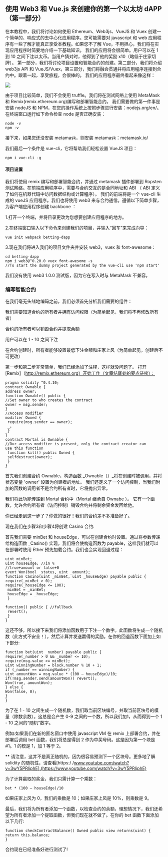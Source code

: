 ## 使用 Web3 和 Vue.js 来创建你的第一个以太坊 dAPP（第一部分）

在本教程中，我们将讨论如何使用 Ethereum、Web3js、VueJS 和 Vuex 创建一个简单的、响应式的去中心化应用程序。您可能需要对 javascript 和 web 应用程序有一些了解才能真正享受本教程。如果您不了解 Vue，不用担心，我们将在实现应用程序时简要地介绍一下基础知识。
我们的应用将会很简单。用户可以在 1 到 10 之间下注以太币。当用户猜对时，他得到了他的奖励 x10（略低于庄家切牌）。
第一部分，我们将讨论项目设置和智能合约的创建。第二部分，我们将介绍 web3js API 和 VueJS/Vuex，第三部分，我们将融会贯通并将应用程序连接到合约中。跟着一起，享受旅程，会很棒的。
我们的应用程序最终看起来像这样：

![](https://i.imgur.com/MZt6hYt.png)

由于项目比较简单，我们不会使用 truffle。我们将在测试网络上使用 MetaMask 和 Remix(remix.ethereum.org)编写和部署智能合约。
我们需要做的第一件事是安装 nodeJS 和 NPM，在您的操作系统上按照步骤进行安装：nodejs.org/en/。在终端窗口运行如下命令检查 node 是否正确安装：


    node -v
    npm -v

接下来，如果您还没安装 metamask，则安装 metamask：metamask.io/

我们最后一个条件是 vue-cli，它将帮助我们轻松设置 VueJS 项目：

    npm i vue-cli -g


#### 项目设置
我们将使用 remix 编写和部署智能合约，并通过 metamask 插件部署到 Ropsten 测试网络。在前端应用程序中，需要与合约交互的是合同地址和 ABI （ ABI 定义了如何在机器代码中访问数据结构或计算程序）。
我们的前端将是一个 vue-cli 生成的 vueJS 应用程序。我们也将使用 web3 来与合约通信。遵循以下简单步骤，为客户端应用程序创建 backbone ：

1.打开一个终端，并将目录更改为您想要创建应用程序的地方。

2.在终端窗口输入以下命令来创建我们的项目，并输入“回车”来完成向导：

    vue init webpack betting-dapp

3.现在我们将进入我们的项目文件夹并安装 web3，vuex 和 font-awesome：


    cd betting-dapp
    npm i web3@^0.20.0 vuex font-awesome -s
    //To start the dummy project generated by the vue-cli use 'npm start'


我们没有使用 web3 1.0.0 测试版，因为它在写入时与 MetaMask 不兼容。


### 编写智能合约

在我们毫无头绪地编码之前，我们必须首先分析我们需要的组件：

我们需要知道合约的所有者并拥有访问权限（为简单起见，我们将不再修改所有者）

合约的所有者可以销毁合约并提取余额

用户可以在 1 - 10 之间下注

在合约创建时，所有者能够设置最低下注金额和庄家上风（为简单起见，创建后不可更改）

第一步和第二步非常简单，我们已经添加了注释，这样就没问题了。 打开 [Remix]（http://remix.ethereum.org）开始工作（文章结尾处的要点链接）：

    pragma solidity ^0.4.10;
    contract Ownable {
    address owner;
    function Ownable() public {
    //Set owner to who creates the contract
    owner = msg.sender;
    }
    //Access modifier 
    modifier Owned {
     require(msg.sender == owner);
     _;
     }
    }
    contract Mortal is Ownable {
    //Our access modifier is present, only the contract creator can      use this function
     function kill() public Owned { 
     selfdestruct(owner);
     }
    }


首先我们创建合约 Ownable，构造函数 _Ownable（）_将在创建时被调用，并将状态变量 'owner' 设置为创建者的地址。 我们还定义了一个访问控制，当我们附加的函数的调用者不是合约所有者时，它将抛出异常。

我们将此功能传递到 Mortal 合约中（Mortal 继承自 Ownabe ）。 它有一个函数，允许合约所有者（访问控制）销毁合约并将剩余资金发回给他。

你已经走到这一步了？你做的很好！我们的合约差不多准备好了。

现在我们在步骤3和步骤4将创建 Casino 合约:


首先我们需要 minBet 和 houseEdge，可以在创建合约时设置。通过将参数传递给构造函数 _Casino() 实现。我们将会使构造函数为 payable，这样我们就可以在部署时使用 Ether 预先加载合约。我们也会实现回退过程：


    uint minBet;
    uint houseEdge; //in %
    //true+amount or false+0
    event Won(bool _status, uint _amount);
    function Casino(uint _minBet, uint _houseEdge) payable public {
    require(_minBet > 0);
    require(_houseEdge <= 100);
     minBet = _minBet;
     houseEdge = _houseEdge;
     }
 
    function() public { //fallback
     revert();
     }
    }

这还不够，所以接下来我们将添加函数用于下注一个数字。此函数将生成一个随机数（此方式不安全！），然后计算并发送赢得的奖励。在你的回退函数下面加上如下部分:

    function bet(uint _number) payable public {
    require(_number > 0 && _number <= 10);
    require(msg.value >= minBet);
    uint winningNumber = block.number % 10 + 1;
    if (_number == winningNumber) {
    uint amountWon = msg.value * (100 — houseEdge)/10;
    if(!msg.sender.send(amountWon)) revert();
    Won(true, amountWon);
    } else {
    Won(false, 0);
    }
    }

为了在 1 - 10 之间生成一个随机数，我们取当前区块编号，并取当前区块号的模量（除数余数）。这总是会产生 0-9 之间的一个数，所以我们加1，从而得到一个 1 - 10 之间的“随机”数字。

例如:如果我们在新的匿名窗口中使用 javascript VM 在 remix 上部署合约，并在部署后调用 bet 函数，我们将总是得到 2 作为中奖号码。这是因为第一个块是 #1。1 的模是 1，加 1 等于 2。

** 请注意，这并不是真正随机的，因为很容易预测下一个区块号。更多地了解 solidity 的随机性，请查看[https:/ /www.youtube.com/watch?v=3wY5PRliphE].(https://www.youtube.com/watch?v=3wY5PRliphE)

为了计算赢取的奖金，我们只需计算一个乘数：

    bet * (100 — houseEdge)/10 

如果庄家上风为 0，我们的乘数是 10；如果庄家上风是 10%，则乘数是 9。

最后，我们将为所有者添加一个函数，以检查合约的余额，理想情况下，我们还希望为所有者添加一个提取函数，但我们现在就不做了。在你的 bet 函数下面添加以下几行:

    function checkContractBalance() Owned public view returns(uint) {
    return this.balance;
    }


合约现在已经准备好进行测试了!